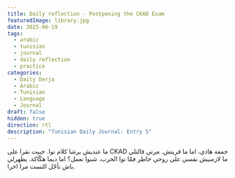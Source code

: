 ```yaml
---
title: Daily reflection - Postponing the CKAD Exam
featuredImage: library.jpg
date: 2025-06-19
tags:
  - arabic
  - tunisian
  - journal
  - daily reflection
  - practice
categories:
  - Daily Derja
  - Arabic
  - Tunisian
  - Language
  - Journal
draft: false
hidden: true
direction: rtl
description: "Tunisian Daily Journal: Entry 5"
---
```

ما عنديش برشا كلام توا. حبيت نقرا على CKAD جمعة هاذي، اما ما قريتش. مرتي قالتلي ما لازمنيش نقسي على روحي خاطر  فمّا توا الحرب. شنوا نعمل؟ اما ديما هكّاكة. يظهرلي باش نأجّل التست مرا اخرا.
